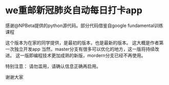 # we重邮新冠肺炎自动每日打卡app
感谢@NPBeta提供的python源代码。部分代码借鉴自google fundamental训练课程

这个版本为在家的同学提供，是最初的版本，也是最新的版本。
这大概是作者第一次独立开发app
当然，master分支有很多可以优化的地方，这一版将持续改进。
这一版即编程技术更加成熟的新版，mordern分支已经不再使用。

特别注意：
请勿滥用，请确认信息正确再启用。

谢谢大家
